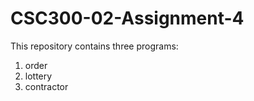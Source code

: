 # CSC300-02-Assignment-4

This repository contains three programs:
1. order
2. lottery
3. contractor
